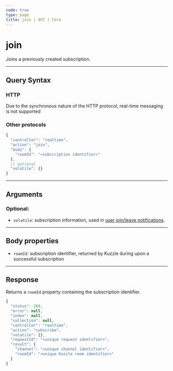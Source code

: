 ```yaml
---
code: true
type: page
title: join | API | Core
---
```


# join

Joins a previously created subscription.

---

## Query Syntax

### HTTP

Due to the synchronous nature of the HTTP protocol, real-time messaging is not supported

### Other protocols

```js
{
  "controller": "realtime",
  "action": "join",
  "body": {
    "roomId": "<subscription identifier>"
  },
  // optional
  "volatile": {}
}
```

---

## Arguments

### Optional:

- `volatile`: subscription information, used in [user join/leave notifications](/core/2/guides/main-concepts/api#volatile-data).

---

## Body properties

- `roomId`: subscription identifier, returned by Kuzzle during upon a successful subscription

---

## Response

Returns a `roomId` property containing the subscription identifier.

```js
{
  "status": 200,
  "error": null,
  "index": null,
  "collection": null,
  "controller": "realtime",
  "action": "subscribe",
  "volatile": {},
  "requestId": "<unique request identifier>",
  "result": {
    "channel": "<unique channel identifier>",
    "roomId": "<unique Kuzzle room identifier>"
  }
}
```
